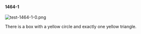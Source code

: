 #### 1464-1
![test-1464-1-0.png](https://github.com/lil-lab/nlvr/raw/master/nlvr/test/images/0/test-1464-1-0.png "test-1464-1-0.png")

There is a box with a yellow circle and exactly one yellow triangle.